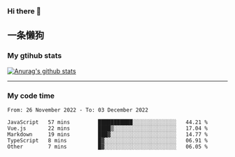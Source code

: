 ### Hi there 👋

## 一条懒狗
<!--
**kiss-me-quickly/kiss-me-quickly** is a ✨ _special_ ✨ repository because its `README.md` (this file) appears on your GitHub profile.

Here are some ideas to get you started:

- 🔭 I’m currently working on ...
- 🌱 I’m currently learning ...
- 👯 I’m looking to collaborate on ...
- 🤔 I’m looking for help with ...
- 💬 Ask me about ...
- 📫 How to reach me: ...
- 😄 Pronouns: ...
- ⚡ Fun fact: ...
-->


### My gtihub stats

[![Anurag's github stats](https://github-readme-stats.vercel.app/api?username=kiss-me-quickly)](https://github.com/anuraghazra/github-readme-stats)

***

### My code time

<!--START_SECTION:waka-->

```text
From: 26 November 2022 - To: 03 December 2022

JavaScript   57 mins         ███████████░░░░░░░░░░░░░░   44.21 %
Vue.js       22 mins         ████▒░░░░░░░░░░░░░░░░░░░░   17.04 %
Markdown     19 mins         ███▓░░░░░░░░░░░░░░░░░░░░░   14.77 %
TypeScript   8 mins          █▓░░░░░░░░░░░░░░░░░░░░░░░   06.91 %
Other        7 mins          █▓░░░░░░░░░░░░░░░░░░░░░░░   06.05 %
```

<!--END_SECTION:waka-->
